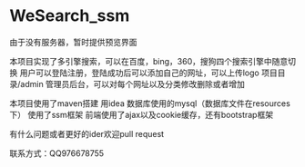 # WeSearch_ssm
由于没有服务器，暂时提供预览界面
 
本项目实现了多引擎搜索，可以在百度，bing，360，搜狗四个搜索引擎中随意切换
用户可以登陆注册，登陆成功后可以添加自己的网址，可以上传logo
项目目录/admin 管理员后台，可以对每个网址以及分类修改删除或者增加

本项目使用了maven搭建 用idea 
数据库使用的mysql（数据库文件在resources下）
使用了ssm框架
前端使用了ajax以及cookie缓存，还有bootstrap框架

有什么问题或者更好的ider欢迎pull request

联系方式：QQ976678755
